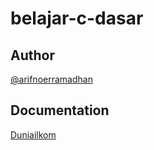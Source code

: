 # belajar-c-dasar

## Author

[@arifnoerramadhan](https://www.instagram.com/arifnoerramadhan/)



## Documentation

[Duniailkom](https://www.duniailkom.com/)
